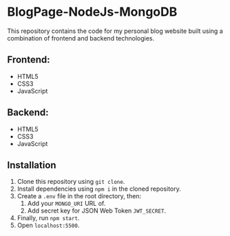 # BlogPage-NodeJs-MongoDB

This repository contains the code for my personal blog website built using a combination of frontend and backend technologies.

## Frontend:
* HTML5
* CSS3
* JavaScript

## Backend:
* HTML5
* CSS3
* JavaScript

## Installation

1. Clone this repository using `git clone`.
2. Install dependencies using `npm i` in the cloned repository.
3. Create a `.env` file in the root directory, then:
    1. Add your `MONGO_URI` URL of.
    2. Add secret key for JSON Web Token `JWT_SECRET`.
4. Finally, run `npm start`.
5. Open `localhost:5500`.
